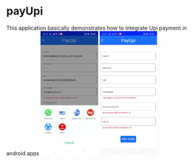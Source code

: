 # payUpi
This application basically demonstrates how to integrate Upi payment in android apps
<img src ="ss1.jpeg" width = 30% > 
<img src ="ss2.jpeg" width = 30% >
